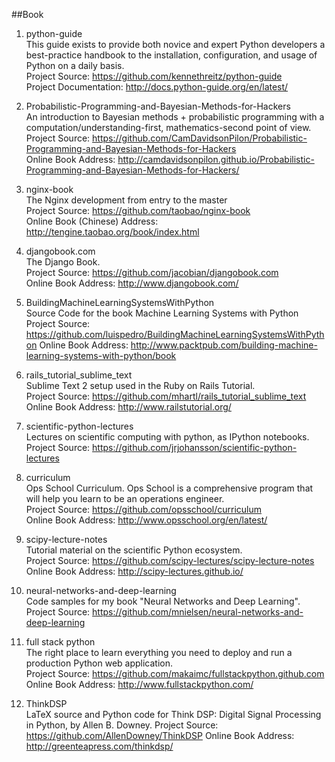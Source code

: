 ##Book

1. python-guide  
This guide exists to provide both novice and expert Python developers a best-practice handbook to the installation, configuration, and usage of Python on a daily basis.  
Project Source: https://github.com/kennethreitz/python-guide  
Project Documentation: http://docs.python-guide.org/en/latest/

1. Probabilistic-Programming-and-Bayesian-Methods-for-Hackers  
An introduction to Bayesian methods + probabilistic programming with a computation/understanding-first, mathematics-second point of view.  
Project Source: https://github.com/CamDavidsonPilon/Probabilistic-Programming-and-Bayesian-Methods-for-Hackers  
Online Book Address: http://camdavidsonpilon.github.io/Probabilistic-Programming-and-Bayesian-Methods-for-Hackers/

1. nginx-book  
The Nginx development from entry to the master  
Project Source: https://github.com/taobao/nginx-book  
Online Book (Chinese) Address: http://tengine.taobao.org/book/index.html

1. djangobook.com  
The Django Book.  
Project Source: https://github.com/jacobian/djangobook.com  
Online Book Address: http://www.djangobook.com/

1. BuildingMachineLearningSystemsWithPython  
Source Code for the book Machine Learning Systems with Python   
Project Source: https://github.com/luispedro/BuildingMachineLearningSystemsWithPython
Online Book Address: http://www.packtpub.com/building-machine-learning-systems-with-python/book 

1. rails_tutorial_sublime_text  
Sublime Text 2 setup used in the Ruby on Rails Tutorial.   
Project Source: https://github.com/mhartl/rails_tutorial_sublime_text   
Online Book Address: http://www.railstutorial.org/   

1. scientific-python-lectures   
Lectures on scientific computing with python, as IPython notebooks.    
Project Source: https://github.com/jrjohansson/scientific-python-lectures   

1. curriculum   
Ops School Curriculum. Ops School is a comprehensive program that will help you learn to be an operations engineer.       
Project Source: https://github.com/opsschool/curriculum    
Online Book Address: http://www.opsschool.org/en/latest/ 

1. scipy-lecture-notes   
Tutorial material on the scientific Python ecosystem.   
Project Source: https://github.com/scipy-lectures/scipy-lecture-notes   
Online Book Address: http://scipy-lectures.github.io/   

1. neural-networks-and-deep-learning     
Code samples for my book "Neural Networks and Deep Learning".    
Project Source: https://github.com/mnielsen/neural-networks-and-deep-learning  

1. full stack python  
The right place to learn everything you need to deploy and run a production Python web application.  
Project Source: https://github.com/makaimc/fullstackpython.github.com  
Online Book Address: http://www.fullstackpython.com/

1. ThinkDSP  
LaTeX source and Python code for Think DSP: Digital Signal Processing in Python, by Allen B. Downey.
Project Source: https://github.com/AllenDowney/ThinkDSP
Online Book Address: http://greenteapress.com/thinkdsp/  
